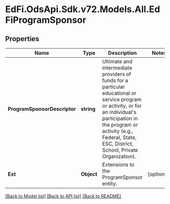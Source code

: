 # EdFi.OdsApi.Sdk.v72.Models.All.EdFiProgramSponsor

## Properties

Name | Type | Description | Notes
------------ | ------------- | ------------- | -------------
**ProgramSponsorDescriptor** | **string** | Ultimate and intermediate providers of funds for a particular educational or service program or activity, or for an individual&#39;s participation in the program or activity (e.g., Federal, State, ESC, District, School, Private Organization). | 
**Ext** | **Object** | Extensions to the ProgramSponsor entity. | [optional] 

[[Back to Model list]](../../README.md#documentation-for-models) [[Back to API list]](../../README.md#documentation-for-api-endpoints) [[Back to README]](../../README.md)

